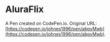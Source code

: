 # AluraFlix

A Pen created on CodePen.io. Original URL: [https://codepen.io/johnes1996/pen/abpvMwb](https://codepen.io/johnes1996/pen/abpvMwb).


